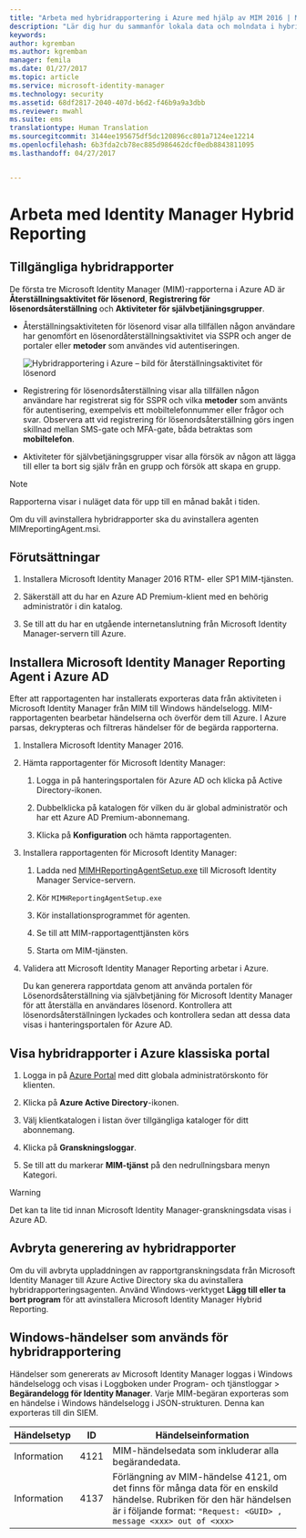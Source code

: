 ```yaml
---
title: "Arbeta med hybridrapportering i Azure med hjälp av MIM 2016 | Microsoft Docs"
description: "Lär dig hur du sammanför lokala data och molndata i hybridrapporter i Azure och hur du hanterar och visar dessa rapporter."
keywords: 
author: kgremban
ms.author: kgremban
manager: femila
ms.date: 01/27/2017
ms.topic: article
ms.service: microsoft-identity-manager
ms.technology: security
ms.assetid: 68df2817-2040-407d-b6d2-f46b9a9a3dbb
ms.reviewer: mwahl
ms.suite: ems
translationtype: Human Translation
ms.sourcegitcommit: 3144ee195675df5dc120896cc801a7124ee12214
ms.openlocfilehash: 6b3fda2cb78ec885d986462dcf0edb8843811095
ms.lasthandoff: 04/27/2017


---
```


# <a name="working-with-identity-manager-hybrid-reporting"></a>Arbeta med Identity Manager Hybrid Reporting

## <a name="available-hybrid-reports"></a>Tillgängliga hybridrapporter
De första tre Microsoft Identity Manager (MIM)-rapporterna i Azure AD är **Återställningsaktivitet för lösenord**, **Registrering för lösenordsåterställning** och **Aktiviteter för självbetjäningsgrupper**.

-   Återställningsaktiviteten för lösenord visar alla tillfällen någon användare har genomfört en lösenordåterställningsaktivitet via SSPR och anger de portaler eller **metoder** som användes vid autentiseringen.

    ![Hybridrapportering i Azure – bild för återställningsaktivitet för lösenord](media/MIM-Hybrid-passwordreset2.jpg)

-   Registrering för lösenordsåterställning visar alla tillfällen någon användare har registrerat sig för SSPR och vilka **metoder** som använts för autentisering, exempelvis ett mobiltelefonnummer eller frågor och svar.
    Observera att vid registrering för lösenordsåterställning görs ingen skillnad mellan SMS-gate och MFA-gate, båda betraktas som **mobiltelefon**.

-   Aktiviteter för självbetjäningsgrupper visar alla försök av någon att lägga till eller ta bort sig själv från en grupp och försök att skapa en grupp.

> [!NOTE]
> Rapporterna visar i nuläget data för upp till en månad bakåt i tiden.
>
> Om du vill avinstallera hybridrapporter ska du avinstallera agenten MIMreportingAgent.msi.

## <a name="prerequisites"></a>Förutsättningar

1.  Installera Microsoft Identity Manager 2016 RTM- eller SP1 MIM-tjänsten.

2.  Säkerställ att du har en Azure AD Premium-klient med en behörig administratör i din katalog.

3.  Se till att du har en utgående internetanslutning från Microsoft Identity Manager-servern till Azure.

## <a name="install-microsoft-identity-manager-reporting-agent-in-azure-ad"></a>Installera Microsoft Identity Manager Reporting Agent i Azure AD
Efter att rapportagenten har installerats exporteras data från aktiviteten i Microsoft Identity Manager från MIM till Windows händelselogg. MIM-rapportagenten bearbetar händelserna och överför dem till Azure. I Azure parsas, dekrypteras och filtreras händelser för de begärda rapporterna.

1.  Installera Microsoft Identity Manager 2016.

2.  Hämta rapportagenter för Microsoft Identity Manager:

    1.  Logga in på hanteringsportalen för Azure AD och klicka på Active Directory-ikonen.

    2.  Dubbelklicka på katalogen för vilken du är global administratör och har ett Azure AD Premium-abonnemang.

    3.  Klicka på **Konfiguration** och hämta rapportagenten.

3.  Installera rapportagenten för Microsoft Identity Manager:

    1.  Ladda ned [MIMHReportingAgentSetup.exe](http://download.microsoft.com/download/7/3/1/731D81E1-8C1D-4382-B8EB-E7E7367C0BF2/MIMHReportingAgentSetup.exe) till Microsoft Identity Manager Service-servern.
    2.  Kör `MIMHReportingAgentSetup.exe` 
    3.  Kör installationsprogrammet för agenten.

    4.  Se till att MIM-rapportagenttjänsten körs

    5.  Starta om MIM-tjänsten.

4.  Validera att Microsoft Identity Manager Reporting arbetar i Azure.

    Du kan generera rapportdata genom att använda portalen för Lösenordsåterställning via självbetjäning för Microsoft Identity Manager för att återställa en användares lösenord. Kontrollera att lösenordsåterställningen lyckades och kontrollera sedan att dessa data visas i hanteringsportalen för Azure AD.

## <a name="view-hybrid-reports-in-the-azure-classic-portal"></a>Visa hybridrapporter i Azure klassiska portal

1.  Logga in på [Azure Portal](https://portal.azure.com/) med ditt globala administratörskonto för klienten.

2.  Klicka på **Azure Active Directory**-ikonen.

3.  Välj klientkatalogen i listan över tillgängliga kataloger för ditt abonnemang.

4.  Klicka på **Granskningsloggar**.

5.  Se till att du markerar **MIM-tjänst** på den nedrullningsbara menyn Kategori.

> [!WARNING]
> Det kan ta lite tid innan Microsoft Identity Manager-granskningsdata visas i Azure AD.

## <a name="stop-creating-hybrid-reports"></a>Avbryta generering av hybridrapporter
Om du vill avbryta uppladdningen av rapportgranskningsdata från Microsoft Identity Manager till Azure Active Directory ska du avinstallera hybridrapporteringsagenten. Använd Windows-verktyget **Lägg till eller ta bort program** för att avinstallera Microsoft Identity Manager Hybrid Reporting.

## <a name="windows-events-used-for-hybrid-reporting"></a>Windows-händelser som används för hybridrapportering
Händelser som genererats av Microsoft Identity Manager loggas i Windows händelselogg och visas i Loggboken under Program- och tjänstloggar &gt; **Begärandelogg för Identity Manager**. Varje MIM-begäran exporteras som en händelse i Windows händelselogg i JSON-strukturen. Denna kan exporteras till din SIEM.

|Händelsetyp|ID|Händelseinformation|
|--------------|------|-----------------|
|Information|4121|MIM-händelsedata som inkluderar alla begärandedata.|
|Information|4137|Förlängning av MIM-händelse 4121, om det finns för många data för en enskild händelse. Rubriken för den här händelsen är i följande format: `"Request: <GUID> , message <xxx> out of <xxx>`|

